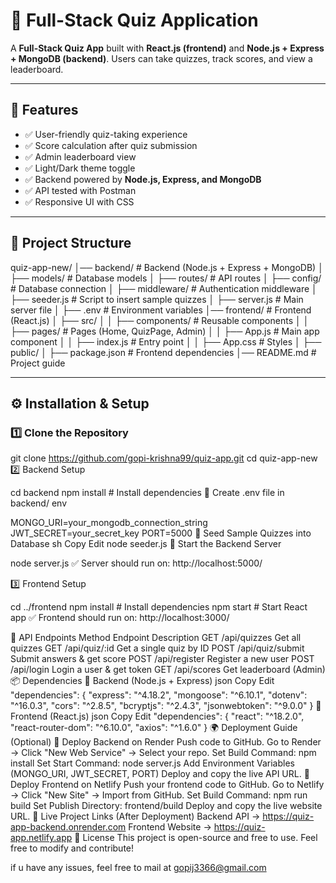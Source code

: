 # 📝 Full-Stack Quiz Application  

A **Full-Stack Quiz App** built with **React.js (frontend)** and **Node.js + Express + MongoDB (backend)**. Users can take quizzes, track scores, and view a leaderboard.  

---

## 🌟 Features  

- ✅ User-friendly quiz-taking experience  
- ✅ Score calculation after quiz submission  
- ✅ Admin leaderboard view  
- ✅ Light/Dark theme toggle  
- ✅ Backend powered by **Node.js, Express, and MongoDB**  
- ✅ API tested with Postman  
- ✅ Responsive UI with CSS  

---

## 📂 Project Structure  

quiz-app-new/ │── backend/ # Backend (Node.js + Express + MongoDB) │ ├── models/ # Database models │ ├── routes/ # API routes │ ├── config/ # Database connection │ ├── middleware/ # Authentication middleware │ ├── seeder.js # Script to insert sample quizzes │ ├── server.js # Main server file │ ├── .env # Environment variables │── frontend/ # Frontend (React.js) │ ├── src/ │ │ ├── components/ # Reusable components │ │ ├── pages/ # Pages (Home, QuizPage, Admin) │ │ ├── App.js # Main app component │ │ ├── index.js # Entry point │ │ ├── App.css # Styles │ ├── public/ │ ├── package.json # Frontend dependencies │── README.md # Project guide



---

## ⚙️ Installation & Setup  

### 1️⃣ Clone the Repository  

git clone https://github.com/gopi-krishna99/quiz-app.git
cd quiz-app-new
2️⃣ Backend Setup

cd backend
npm install   # Install dependencies
🔹 Create .env file in backend/
env

MONGO_URI=your_mongodb_connection_string
JWT_SECRET=your_secret_key
PORT=5000
🔹 Seed Sample Quizzes into Database
sh
Copy
Edit
node seeder.js
🔹 Start the Backend Server

node server.js
✅ Server should run on: http://localhost:5000/

3️⃣ Frontend Setup

cd ../frontend
npm install   # Install dependencies
npm start     # Start React app
✅ Frontend should run on: http://localhost:3000/

📌 API Endpoints
Method	Endpoint	Description
GET	/api/quizzes	Get all quizzes
GET	/api/quiz/:id	Get a single quiz by ID
POST	/api/quiz/submit	Submit answers & get score
POST	/api/register	Register a new user
POST	/api/login	Login a user & get token
GET	/api/scores	Get leaderboard (Admin)
📦 Dependencies
🔹 Backend (Node.js + Express)
json
Copy
Edit
"dependencies": {
  "express": "^4.18.2",
  "mongoose": "^6.10.1",
  "dotenv": "^16.0.3",
  "cors": "^2.8.5",
  "bcryptjs": "^2.4.3",
  "jsonwebtoken": "^9.0.0"
}
🔹 Frontend (React.js)
json
Copy
Edit
"dependencies": {
  "react": "^18.2.0",
  "react-router-dom": "^6.10.0",
  "axios": "^1.6.0"
}
🌍 Deployment Guide (Optional)
🔹 Deploy Backend on Render
Push code to GitHub.
Go to Render → Click "New Web Service" → Select your repo.
Set Build Command: npm install
Set Start Command: node server.js
Add Environment Variables (MONGO_URI, JWT_SECRET, PORT)
Deploy and copy the live API URL.
🔹 Deploy Frontend on Netlify
Push your frontend code to GitHub.
Go to Netlify → Click "New Site" → Import from GitHub.
Set Build Command: npm run build
Set Publish Directory: frontend/build
Deploy and copy the live website URL.
🚀 Live Project Links (After Deployment)
Backend API → https://quiz-app-backend.onrender.com
Frontend Website → https://quiz-app.netlify.app
📜 License
This project is open-source and free to use. Feel free to modify and contribute!

if u have any issues, feel free to mail at gopij3366@gmail.com
